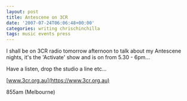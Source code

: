 ```yaml
---
layout: post
title: Antescene on 3CR
date: '2007-07-24T06:06:48+00:00'
categories: writing chrischinchilla
tags: music events press
---
```


I shall be on 3CR radio tomorrow afternoon to talk about my Antescene nights, it's the 'Activate' show and is on from 5.30 - 6pm...

Have a listen, drop the studio a line etc...

[www.3cr.org.au](https://www.3cr.org.au)

855am (Melbourne)
